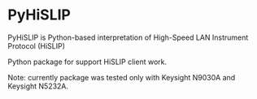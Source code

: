 # PyHiSLIP
PyHiSLIP is Python-based interpretation of High-Speed LAN Instrument Protocol (HiSLIP)

Python package for support HiSLIP client work.

Note: currently package was tested only with Keysight N9030A and Keysight N5232A.

